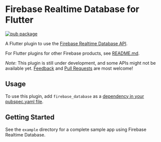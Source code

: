 # Firebase Realtime Database for Flutter

[![pub package](https://img.shields.io/pub/v/firebase_database.svg)](https://pub.dartlang.org/packages/firebase_database)

A Flutter plugin to use the [Firebase Realtime Database API](https://firebase.google.com/products/database/).

For Flutter plugins for other Firebase products, see [README.md](https://github.com/FirebaseExtended/flutterfire/blob/master/README.md).

*Note*: This plugin is still under development, and some APIs might not be available yet. [Feedback](https://github.com/FirebaseExtended/flutterfire/issues) and [Pull Requests](https://github.com/FirebaseExtended/flutterfire/pulls) are most welcome!

## Usage
To use this plugin, add `firebase_database` as a [dependency in your pubspec.yaml file](https://flutter.io/platform-plugins/).

## Getting Started

See the `example` directory for a complete sample app using Firebase Realtime Database.
